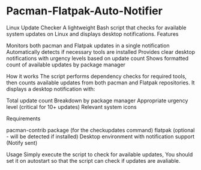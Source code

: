 # Pacman-Flatpak-Auto-Notifier
Linux Update Checker
A lightweight Bash script that checks for available system updates on Linux and displays desktop notifications.
Features

Monitors both pacman and Flatpak updates in a single notification
Automatically detects if necessary tools are installed
Provides clear desktop notifications with urgency levels based on update count
Shows formatted count of available updates by package manager

How it works
The script performs dependency checks for required tools, then counts available updates from both pacman and Flatpak repositories. It displays a desktop notification with:

Total update count
Breakdown by package manager
Appropriate urgency level (critical for 10+ updates)
Relevant system icons

Requirements

pacman-contrib package (for the checkupdates command)
flatpak (optional - will be detected if installed)
Desktop environment with notification support (Notify sent)

Usage
Simply execute the script to check for available updates,
You should set it on autostart so that the script can check if updates are avaliable.
